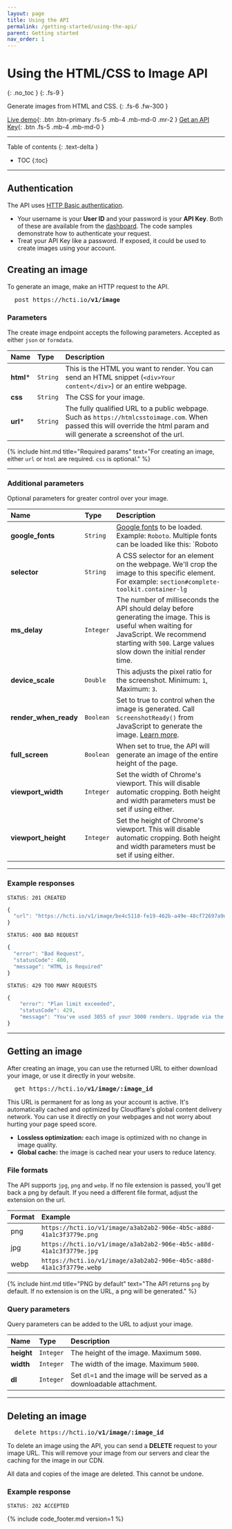 ```yaml
---
layout: page
title: Using the API
permalink: /getting-started/using-the-api/
parent: Getting started
nav_order: 1
---
```

# Using the HTML/CSS to Image API
{: .no_toc }
{: .fs-9 }

Generate images from HTML and CSS.
{: .fs-6 .fw-300 }

[Live demo](https://htmlcsstoimage.com/demo){: .btn .btn-primary .fs-5 .mb-4 .mb-md-0 .mr-2 }
[Get an API Key](https://htmlcsstoimage.com){: .btn .fs-5 .mb-4 .mb-md-0 }

<hr>

Table of contents
{: .text-delta }
- TOC
{:toc}

<hr>

## Authentication
The API uses [HTTP Basic authentication](https://en.wikipedia.org/wiki/Basic_access_authentication). 

- Your username is your **User ID** and your password is your **API Key**. Both of these are available from the [dashboard](https://htmlcsstoimage.com/dashboard). The code samples demonstrate how to authenticate your request.
- Treat your API Key like a password. If exposed, it could be used to create images using your account.

## Creating an image

To generate an image, make an HTTP request to the API.

<pre class="http-method fs-4">
  <span>post</span> https://hcti.io<b>/v1/image</b>
</pre>

### Parameters

The create image endpoint accepts the following parameters. Accepted as either `json` or `formdata`.

| Name        | Type          | Description |
|:-------------|:------------------|:------|
| **html**<span class="text-red-200">*</span>           | `String`  | This is the HTML you want to render. You can send an HTML snippet \(`<div>Your content</div>`\) or an entire webpage. |
| **css** | `String` | The CSS for your image. |
| **url**<span class="text-red-200">*</span>          | `String` | The fully qualified URL to a public webpage. Such as `https://htmlcsstoimage.com`. When passed this will override the html param and will generate a screenshot of the url. |

{% include hint.md title="Required params" text="For creating an image, either `url` or `html` are required. `css` is optional." %}

<hr>

### Additional parameters

Optional parameters for greater control over your image.

| Name        | Type          | Description |
|:-------------|:------------------|:------|
| **google_fonts**   | `String` | [Google fonts](/guides/using-google-fonts/) to be loaded. Example: `Roboto`. Multiple fonts can be loaded like this: `Roboto|Open Sans`  |
| **selector**  | `String` | A CSS selector for an element on the webpage. We'll crop the image to this specific element. For example: `section#complete-toolkit.container-lg` |
| **ms_delay**   | `Integer` | The number of milliseconds the API should delay before generating the image. This is useful when waiting for JavaScript. We recommend starting with `500`. Large values slow down the initial render time.|
| **device_scale**   | `Double` | This adjusts the pixel ratio for the screenshot. Minimum: `1`, Maximum: `3`. |
| **render_when_ready**   | `Boolean` | Set to true to control when the image is generated. Call `ScreenshotReady()` from JavaScript to generate the image. [Learn more](/guides/render-when-ready/). |
| **full_screen**   | `Boolean` | When set to true, the API will generate an image of the entire height of the page. |
| **viewport_width**   | `Integer` | Set the width of Chrome's viewport. This will disable automatic cropping. Both height and width parameters must be set if using either. |
| **viewport_height**   | `Integer` | Set the height of Chrome's viewport. This will disable automatic cropping. Both height and width parameters must be set if using either. |

<hr>

### Example responses
```
STATUS: 201 CREATED
```

```javascript
{
  "url": "https://hcti.io/v1/image/be4c5118-fe19-462b-a49e-48cf72697a9d"
}
```

```
STATUS: 400 BAD REQUEST
```

```javascript
{
  "error": "Bad Request",
  "statusCode": 400,
  "message": "HTML is Required"
}
```

```
STATUS: 429 TOO MANY REQUESTS
```

```javascript
{
    "error": "Plan limit exceeded",
    "statusCode": 429,
    "message": "You've used 3055 of your 3000 renders. Upgrade via the Dashboard: https://htmlcsstoimage.com/dashboard"
}
```

<hr>

## Getting an image

After creating an image, you can use the returned URL to either download your image, or use it directly in your website.

<pre class="http-method fs-4">
  <span>get</span> https://hcti.io<b>/v1/image/:image_id</b>
</pre>

This URL is permanent for as long as your account is active. It's automatically cached and optimized by Cloudflare's global content delivery network. You can use it directly on your webpages and not worry about hurting your page speed score.

* **Lossless optimization:** each image is optimized with no change in image quality.
* **Global cache:** the image is cached near your users to reduce latency.

### File formats

The API supports `jpg`, `png` and `webp`. If no file extension is passed, you'll get back a png by default. If you need a different file format, adjust the extension on the url.

| **Format** | **Example** |
| :--- | :--- |
| png | `https://hcti.io/v1/image/a3ab2ab2-906e-4b5c-a88d-41a1c3f3779e.png` |
| jpg | `https://hcti.io/v1/image/a3ab2ab2-906e-4b5c-a88d-41a1c3f3779e.jpg` |
| webp | `https://hcti.io/v1/image/a3ab2ab2-906e-4b5c-a88d-41a1c3f3779e.webp` |

{% include hint.md title="PNG by default" text="The API returns `png` by default. If no extension is on the URL, a png will be generated." %}

### Query parameters

Query parameters can be added to the URL to adjust your image.

| Name        | Type          | Description |
|:-------------|:------------------|:------|
| **height** | `Integer` | The height of the image. Maximum `5000`. |
| **width**  | `Integer`  | The width of the image. Maximum `5000`. |
| **dl**     | `Integer` | Set `dl=1` and the image will be served as a downloadable attachment. |

<hr>

## Deleting an image

<pre class="http-method fs-4">
  <span>delete</span> https://hcti.io<b>/v1/image/:image_id</b>
</pre>

To delete an image using the API, you can send a **DELETE** request to your image URL. This will remove your image from our servers and clear the caching for the image in our CDN. 

All data and copies of the image are deleted. This cannot be undone.

### Example response
```
STATUS: 202 ACCEPTED
```

{% include code_footer.md version=1 %}
